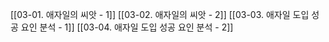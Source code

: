 [[03-01. 애자일의 씨앗 - 1]]
[[03-02. 애자일의 씨앗 - 2]]
[[03-03. 애자일 도입 성공 요인 분석 - 1]]
[[03-04. 애자일 도입 성공 요인 분석 - 2]]